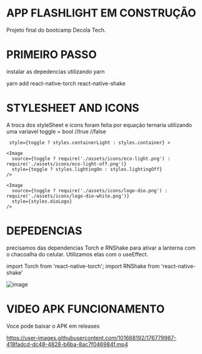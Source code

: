 # APP FLASHLIGHT  EM CONSTRUÇÃO
Projeto final do bootcamp Decola Tech.

# PRIMEIRO PASSO

instalar as depedencias utilizando yarn

yarn add react-native-torch react-native-shake


# STYLESHEET AND ICONS

A troca dos styleSheet e icons foram feita por equação ternaria 
utilizando uma variavel toggle = bool //true //false
     
     style={toggle ? styles.containerLight : styles.container} >
     
    <Image
      source={toggle ? require('./assets/icons/eco-light.png') : require('./assets/icons/eco-light-off.png')}
      style={toggle ? styles.lightingOn : styles.lightingOff}
    />

    <Image
      source={toggle ? require('./assets/icons/logo-dio.png') : require('./assets/icons/logo-dio-white.png')}
      style={styles.dioLogo}
    />



# DEPEDENCIAS

precisamos das dependencias Torch e RNShake para ativar a lanterna com o chacoalha do celular. Utilizamos elas com o useEffect. 

import Torch from 'react-native-torch';
import RNShake from 'react-native-shake'


![image](https://user-images.githubusercontent.com/101668192/176780119-2b2b45a8-19d0-491d-a83a-f3b2e9875160.png)

  
  # VIDEO APK FUNCIONAMENTO
  
  Voce pode baixar o APK em releases 

https://user-images.githubusercontent.com/101668192/176779987-418fadcd-dc48-4828-b6ba-8ac7f046984f.mp4


